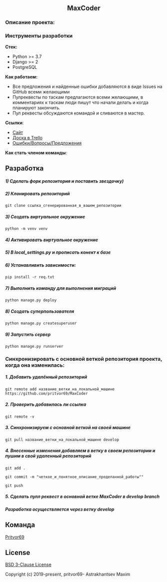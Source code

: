 <h2 align="center">MaxCoder</h2>


### Описание проекта:

### Инструменты разработки

**Стек:**
- Python >= 3.7
- Django >= 2
- PostgreSQL

**Как работаем:**
- Все предложения и найденные ошибки добавляются в виде Issues на GitHub всеми желающими
- Пулреквесты по таскам предлагаются всеми желающими, в комментариях к таскам люди пишут что начали делать и когда планируют закончить.
- Пул реквесты обсуждаются командой и сливаются в мастер.

**Ссылки**:
- [Сайт](https://maxcoder.ru)
- [Доска в Trello](https://trello.com/)
- [Ошибки/Вопросы/Предложения](https://)

**Как стать членом команды**:

## Разработка

##### 1) Сделать форк репозитория и поставить звездочку)

##### 2) Клонировать репозиторий

    git clone ссылка_сгенерированная_в_вашем_репозитории

##### 3) Создать виртуальное окружение

    python -m venv venv
    
##### 4) Активировать виртуальное окружение

##### 5) В local_settings.py и прописать конект к базе

##### 6) Устанавливить зависимости:

    pip install -r req.txt

##### 7) Выполнить команду для выполнения миграций

    python manage.py deploy
    
##### 8) Создать суперпользователя

    python manage.py createsuperuser
    
##### 9) Запустить сервер

    python manage.py runserver


### Синхронизировать с основной веткой репозитория проекта, когда она изменилась:


##### 1. Добавить удалённый репозиторий

    git remote add название_ветки_на_локальной_машине https://github.com/pritvor69/MaxCoder

##### 2. Проверить добавилась ли ссылка

    git remote -v

##### 3. Синхронизируем с основной веткой на своей машине

    git pull название_ветки_на_локальной_машине develop

##### 4. Внесенные изменения добавляем в ветку в своем репозитории и пушим в свой удаленный репозиторий

    git add .

    git commit -m "четкое_и_понятное_описание_проделанной_работы""

    git push

##### 5. Сделать пулл реквест в основной ветке MaxCoder в develop branch

##### Разработка осуществляется через ветку develop

## Команда

[Pritvor69](https://github.com/pritvor69) 

## License

[BSD 3-Clause License](https://opensource.org/licenses/BSD-3-Clause)

Copyright (c) 2019-present, pritvor69- Astrakhantsev Maxim




